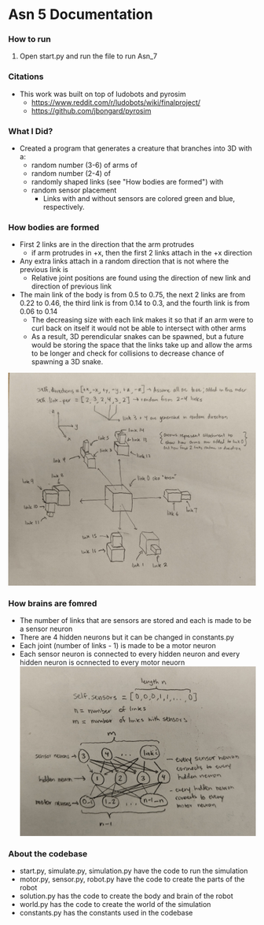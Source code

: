 # Asn 5 Documentation

### How to run 
1. Open start.py and run the file to run Asn_7

### Citations 
- This work was built on top of ludobots and pyrosim
    - https://www.reddit.com/r/ludobots/wiki/finalproject/
    - https://github.com/jbongard/pyrosim 

### What I Did?
-  Created a program that generates a creature that branches into 3D with a:
    - random number (3-6) of arms of 
    - random number (2-4) of
    - randomly shaped links (see "How bodies are formed") with
    - random sensor placement
        - Links with and without sensors are colored green and blue, respectively.

### How bodies are formed
- First 2 links are in the direction that the arm protrudes
    - if arm protrudes in +x, then the first 2 links attach in the +x direction
- Any extra links attach in a random direction that is not where the previous link is
    - Relative joint positions are found using the direction of new link and direction of previous link
- The main link of the body is from 0.5 to 0.75, the next 2 links are from 0.22 to 0.46, the third link is from 0.14 to 0.3, and the fourth link is from 0.06 to 0.14
    - The decreasing size with each link makes it so that if an arm were to curl back on itself it would not be able to intersect with other arms
    - As a result, 3D perendicular snakes can be spawned, but a future would be storing the space that the links take up and allow the arms to be longer and check for collisions to decrease chance of spawning a 3D snake.

![alt text](https://github.com/itsgohtime/mybots/blob/Asn-7/body_diagram.jpg)

### How brains are fomred
- The number of links that are sensors are stored and each is made to be a sensor neuron
- There are 4 hidden neurons but it can be changed in constants.py
- Each joint (number of links - 1) is made to be a motor neuron
- Each sensor neuron is connected to every hidden neuron and every hidden neuron is ocnnected to every motor neuorn
![alt text](https://github.com/itsgohtime/mybots/blob/Asn-7/brain_diagram.jpg)

### About the codebase
- start.py, simulate.py, simulation.py have the code to run the simulation
- motor.py, sensor.py, robot.py have the code to create the parts of the robot
- solution.py has the code to create the body and brain of the robot
- world.py has the code to create the world of the simulation
- constants.py has the constants used in the codebase